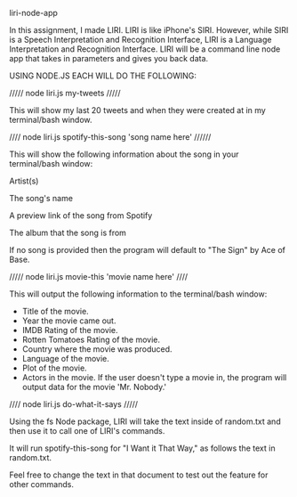 liri-node-app

In this assignment, I made LIRI. LIRI is like iPhone's SIRI. However, while SIRI is a Speech Interpretation and Recognition Interface, LIRI is a Language Interpretation and Recognition Interface. LIRI will be a command line node app that takes in parameters and gives you back data.


USING NODE.JS EACH WILL DO THE FOLLOWING:

///// node liri.js my-tweets /////

This will show my last 20 tweets and when they were created at in my terminal/bash window.

//// node liri.js spotify-this-song 'song name here' //////

This will show the following information about the song in your terminal/bash window:

Artist(s)

The song's name

A preview link of the song from Spotify

The album that the song is from

If no song is provided then the program will default to "The Sign" by Ace of Base.

///// node liri.js movie-this 'movie name here' ////

This will output the following information to the terminal/bash window:

  * Title of the movie.
  * Year the movie came out.
  * IMDB Rating of the movie.
  * Rotten Tomatoes Rating of the movie.
  * Country where the movie was produced.
  * Language of the movie.
  * Plot of the movie.
  * Actors in the movie.
If the user doesn't type a movie in, the program will output data for the movie 'Mr. Nobody.'

//// node liri.js do-what-it-says /////

Using the fs Node package, LIRI will take the text inside of random.txt and then use it to call one of LIRI's commands.

It will run spotify-this-song for "I Want it That Way," as follows the text in random.txt.

Feel free to change the text in that document to test out the feature for other commands.
